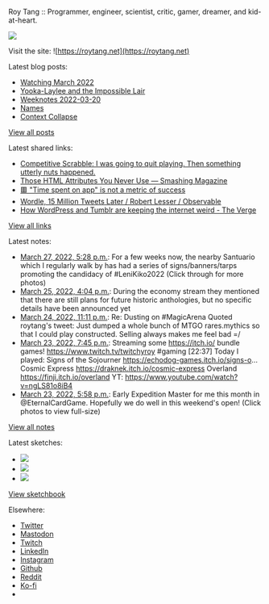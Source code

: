 Roy Tang :: Programmer, engineer, scientist, critic, gamer, dreamer, and kid-at-heart.

![](https://roytang.net/static/img/profile.jpg)

Visit the site: ![https://roytang.net](https://roytang.net)

Latest blog posts:

- [Watching March 2022](https://roytang.net/2022/03/watching-mar-2022/)
- [Yooka-Laylee and the Impossible Lair](https://roytang.net/2022/03/impossible-lair/)
- [Weeknotes 2022-03-20](https://roytang.net/2022/03/weeknotes-03-20/)
- [Names](https://roytang.net/2022/03/names/)
- [Context Collapse](https://roytang.net/2022/03/context-collapse/)

[View all posts](https://roytang.net/blog)

Latest shared links:

- [Competitive Scrabble: I was going to quit playing. Then something utterly nuts happened.](https://roytang.net/2022/03/a24939cae382a5e9b8af1c129f7084ed/)
- [Those HTML Attributes You Never Use — Smashing Magazine](https://roytang.net/2022/03/66c5dd4bf278ea0177cfb5cee8fc2d33/)
- [🟥 &quot;Time spent on app&quot; is not a metric of success](https://roytang.net/2022/03/a583f9b8f3cced6d0d81f3c9e65bdaf0/)
- [Wordle, 15 Million Tweets Later / Robert Lesser / Observable](https://roytang.net/2022/03/59196c8fa0361210259d27928dda2528/)
- [How WordPress and Tumblr are keeping the internet weird - The Verge](https://roytang.net/2022/03/fdeb1f7ea3d16430d20d703a8fb0694c/)

[View all links](https://roytang.net/links)

Latest notes:

- [March 27, 2022, 5:28 p.m.](https://roytang.net/2022/03/santuario-leni-kiko/): For a few weeks now, the nearby Santuario which I regularly walk by has had a series of signs/banners/tarps promoting the candidacy of #LeniKiko2022 (Click through for more photos)
- [March 25, 2022, 4:04 p.m.](https://roytang.net/2022/03/i21gqcd/): During the economy stream they mentioned that there are still plans for future historic anthologies, but no specific details have been announced yet
- [March 24, 2022, 11:11 p.m.](https://roytang.net/2022/03/1507012190724796422/): Re: Dusting on #MagicArena Quoted roytang&#x27;s tweet: Just dumped a whole bunch of MTGO rares.mythics so that I could play constructed. Selling always makes me feel bad =/
- [March 23, 2022, 7:45 p.m.](https://roytang.net/2022/03/1506598089993474049/): Streaming some https://itch.io/ bundle games! https://www.twitch.tv/twitchyroy #gaming [22:37] Today I played: Signs of the Sojourner https://echodog-games.itch.io/signs-o... Cosmic Express https://draknek.itch.io/cosmic-express Overland https://finji.itch.io/overland YT: https://www.youtube.com/watch?v=ngLS81o8iB4
- [March 23, 2022, 5:58 p.m.](https://roytang.net/2022/03/1506571054759636995/): Early Expedition Master for me this month in @EternalCardGame. Hopefully we do well in this weekend&#x27;s open! (Click photos to view full-size)

[View all notes](https://roytang.net/notes)

Latest sketches:


- ![](https://roytang.net/media/cache/eb/6d/eb6d42690e16874c36049dccfd32b06d.jpg)
- ![](https://roytang.net/media/cache/6c/d5/6cd5b41f73d41026b3f65beeac28a6af.jpg)
- ![](https://roytang.net/media/cache/e5/da/e5da975ee2fed5a25dba802aa7d5ad1c.jpg)

[View sketchbook](https://roytang.net/albums/sketchbook)


Elsewhere:

- [Twitter](https://twitter.com/roytang)
- [Mastodon](https://mastodon.technology/@roytang)
- [Twitch](https://twitch.tv/twitchyroy)
- [LinkedIn](https://www.linkedin.com/in/roytang)
- [Instagram](https://instagram.com/roytang0400)
- [Github](https://github.com/roytang)
- [Reddit](https://reddit.com/u/hungryroy)
- [Ko-fi](https://ko-fi.com/roytang)
- [](mailto:hello@roytang.net)